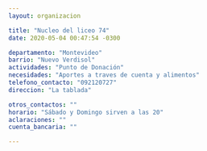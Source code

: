 ```yaml
---
layout: organizacion

title: "Nucleo del liceo 74"
date: 2020-05-04 00:47:54 -0300

departamento: "Montevideo"
barrio: "Nuevo Verdisol"
actividades: "Punto de Donación"
necesidades: "Aportes a traves de cuenta y alimentos"
telefono_contacto: "092120727"
direccion: "La tablada"

otros_contactos: ""
horario: "Sábado y Domingo sirven a las 20"
aclaraciones: ""
cuenta_bancaria: ""

---
```

